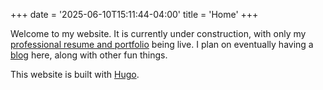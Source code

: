 +++
date = '2025-06-10T15:11:44-04:00'
title = 'Home'
+++

Welcome to my website. It is currently under construction, with only my [professional resume and portfolio](/resume) being live. I plan on eventually having a [blog](/blog) here, along with other fun things.

This website is built with [Hugo](https://gohugo.io/).
<!--and is inspired by Luke Smith's websites [landchad.net](https://landchad.net/) and [lukesmith.xyz](https://lukesmith.xyz/).-->
